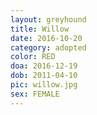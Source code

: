 ```yaml
---
layout: greyhound
title: Willow
date: 2016-10-20
category: adopted
color: RED
doa: 2016-12-19
dob: 2011-04-10
pic: willow.jpg
sex: FEMALE
---
```


